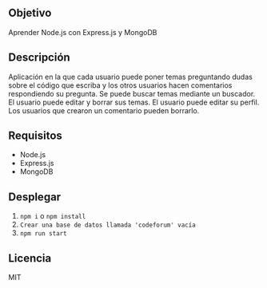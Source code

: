 ## Objetivo
Aprender Node.js con Express.js y MongoDB

## Descripción
Aplicación en la que cada usuario puede poner
temas preguntando dudas sobre el código que escriba y los otros usuarios
hacen comentarios respondiendo su pregunta. 
Se puede buscar temas mediante un buscador.
El usuario puede editar y borrar sus temas.
El usuario puede editar su perfil.
Los usuarios que crearon un comentario pueden borrarlo.

## Requisitos
* Node.js
* Express.js
* MongoDB

## Desplegar
1. `npm i` o `npm install`
2. `Crear una base de datos llamada 'codeforum' vacía`
3. `npm run start`

## Licencia
MIT